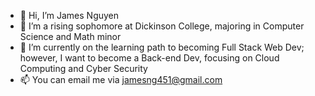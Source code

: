 - 👋 Hi, I’m James Nguyen
- 👀 I’m a rising sophomore at Dickinson College, majoring in Computer Science and Math minor
- 🌱 I’m currently on the learning path to becoming Full Stack Web Dev; however, I want to become a Back-end Dev, focusing on Cloud Computing and Cyber Security
- 📫 You can email me via jamesng451@gmail.com

<!---
jamesng5/jamesng5 is a ✨ special ✨ repository because its `README.md` (this file) appears on your GitHub profile.
You can click the Preview link to take a look at your changes.
--->
